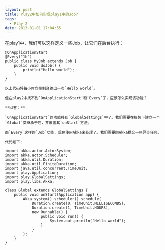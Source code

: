 ```yaml
---
layout: post
title: Play2中如何实现play1中的Job?
tags:
  - Play 2
date: 2013-01-01 17:04:55
---
```


在play1中，我们可以这样定义一些Job，让它们在后台执行：

    @OnApplicationStart
    @Every("1h")
    public class MyJob extends Job {
        public void doJob() {
            println("Hello world");
        }
    }

    以上代码将每小时向控制台输出一次`Hello world`。

    但在play2中找不到`OnApplicationStart`和`Every`了，应该怎么实现该功能？

    **回答：**

    `OnApplicationStart`的功能移到`GlobalSettings`中了。我们需要在根包下建立一个`Global`类继承于它，并覆盖其`onStart`方法。

    而`Every`这样的`Job`功能，现在使用Akka来处理了。我们需要向Akka提交一些异步任务。

    代码如下：

    import akka.actor.ActorSystem;
    import akka.actor.Scheduler;
    import akka.util.Duration;
    import akka.util.FiniteDuration;
    import java.util.concurrent.TimeUnit;
    import play.Application;
    import play.GlobalSettings;
    import play.libs.Akka;

    class Global extends GlobalSettings {
        public void onStart(Application app) {
            Akka.system().scheduler().schedule(
                Duration.create(0, TimeUnit.MILLISECONDS),
                Duration.create(1, TimeUnit.HOURS),
                new Runnable() {
                    public void run() {
                        System.out.println("Hello world");
                    }
                }
            );
        }
    }